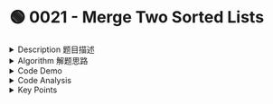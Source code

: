 # 🟢 0021 - Merge Two Sorted Lists

<details>

<summary>Description 题目描述 </summary>

You are given the heads of <mark style="color:yellow;">two sorted linked lists</mark> `list1` and `list2`.

Merge the two lists into <mark style="color:yellow;">one</mark> <mark style="color:yellow;"></mark><mark style="color:yellow;">**sorted**</mark> <mark style="color:yellow;"></mark><mark style="color:yellow;">list.</mark> The list should be made by splicing together the nodes of the first two lists.

Return _the head of the merged linked list_.

Example :tada:

```
Input: 1->2->4->5, 1->3->4
Output: 1->1->2->3->4->4->5
```

</details>

<details>

<summary>Algorithm 解题思路 </summary>

题目大意：merge two sorted linked list into one sorted linked list

![](<../../.gitbook/assets/Screenshot 2023-10-12 at 8.48.18 PM.png>)

![](<../../.gitbook/assets/Screenshot 2023-10-12 at 8.49.10 PM.png>)

![](<../../.gitbook/assets/Screenshot 2023-10-12 at 8.52.19 PM.png>)

Algorithm:  find the smallest node, and **merge the rest of the linked list and attach to the smallest node**(recursive)

1. Compare the head of list1 and list2 find which head is the smaller
2. Assign the returned list's head = smallest head node we first found in the two list
3. Merge the remaining two list together, and attach the **merged** linked list to the head
4. Base Case: if either list 1 or list 2 is null, we no longer need to traverse the another linked list => the result head is the another linked list which is not null yet =>  back to the start of the solution and add the base case

</details>

<details>

<summary>Code Demo </summary>

注意：

1. `list1 = [1, 2, 4]`
   1. <mark style="color:yellow;">list1 = head node</mark>  In the context of a singly linked list, <mark style="background-color:yellow;">**list1 would be a reference to the head node of the list.**</mark>
   2.  &#x20;<mark style="color:yellow;">list1.val = 1</mark>  When you say list1.val, it will return the value of the HEAD node.

       <mark style="background-color:yellow;">=> 题目给的是node, node.val是这个node的value, 但是list.val指的是head node的value</mark>
2. 一开始觉得recursion很复杂，但是看了这个的讲解，感觉似乎又没有那么复杂

```java
/**
 * Definition for singly-linked list.
 * public class ListNode {
 *     int val;
 *     ListNode next;
 *     ListNode() {}
 *     ListNode(int val) { this.val = val; }
 *     ListNode(int val, ListNode next) { this.val = val; this.next = next; }
 * }
 */
class Solution {
    public ListNode mergeTwoLists(ListNode list1, ListNode list2) {
        // base case: if either of the list is null
        // stop interate the another non-null linked list and that is the result
        if (list1 == null) { return list2; }
        if (list2 == null) { return list1; }
        
        // 1. initiate the result merged linked list head
        ListNode resultHead;
        // 2. find the smaller head node between two linekd list
        // assign the result head to the smaller head node we found
        // move the founded list backwards
        if ( list1.val < list2.val) {
            resultHead = list1; // list1 = head node of list1
            list1 = list1.next;
        } else {
            resultHead = list2;
            list2 = list2.next;
        }
        // 3. merge the remaining two linked list together
        // attach the merged list to the resultHead
        resultHead.next = mergeTwoLists(list1, list2);
        // 4. return the resultHead node
        return resultHead
    }
}
```

</details>

<details>

<summary>Code Analysis</summary>



**Complexity Analysis**

*   Time complexity : $$O(n+m)$$

    Because each recursive call increments the pointer to `l1` or `l2` by one (approaching the dangling `null` at the end of each list), there will be exactly one call to `mergeTwoLists` per element in each list. Therefore, the time complexity is linear in the combined size of the lists.
*   Space complexity : $$O(n+m)$$

    The first call to `mergeTwoLists` does not return until the ends of both `l1` and `l2` have been reached, so $$n+m$$ stack frames consume $$O(n+m)$$

    &#x20;space.



</details>

<details>

<summary>Key Points</summary>

1.  `list1 = [1, 2, 4]`

    1. <mark style="color:yellow;">list1 = head node</mark>  In the context of a singly linked list, <mark style="background-color:yellow;">**list1 would be a reference to the head node of the list.**</mark>
    2. <mark style="color:yellow;">list1.val = 1</mark>  When you say list1.val, it will return the value of the HEAD node.

    <mark style="background-color:yellow;">=> 题目给的是node, node.val是这个node的value, 但是list.val指的是head node的value</mark>

<!---->

2. 就找第一步的algorithm
3. 找准base case

</details>
